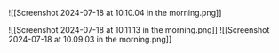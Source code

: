 

![[Screenshot 2024-07-18 at 10.10.04 in the morning.png]]


![[Screenshot 2024-07-18 at 10.11.13 in the morning.png]]
![[Screenshot 2024-07-18 at 10.09.03 in the morning.png]]